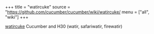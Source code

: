 +++
title = "watircuke"
source = "https://github.com/cucumber/cucumber/wiki/watircuke/
menu = ["all", "wiki"]
+++

<a href="http://github.com/richdownie/watircuke/tree/master">watircuke</a> Cucumber and H30 (watir, safariwatir, firewatir)
